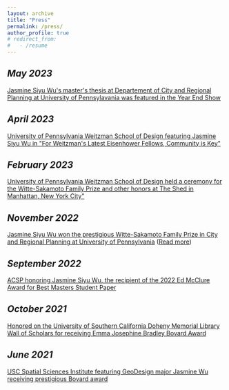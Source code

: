 ```yaml
---
layout: archive
title: "Press"
permalink: /press/
author_profile: true
# redirect_from:
#   - /resume
---
```




*May 2023*
---
[Jasmine Siyu Wu's master's thesis at Departement of City and Regional Planning at University of Pennsylavania was featured in the Year End Show](https://www.design.upenn.edu/yes2023/thesis-jasmine-siyu-wu)



*April 2023*
---
[University of Pennsylvania Weitzman School of Design featuring Jasmine Siyu Wu in "For Weitzman's Latest Eisenhower Fellows, Community is Key"](https://www.design.upenn.edu/post/weitzmans-latest-eisenhower-fellows-community-key)


*February 2023* 
---
[University of Pennsylvania Weitzman School of Design held a ceremony for the Witte-Sakamoto Family Prize and other honors at The Shed in Manhattan, New York City"](https://www.design.upenn.edu/post/weitzmans-annual-celebration-visionary-architecture-and-planning-returns-new-york)


*November 2022*
---
[Jasmine Siyu Wu won the prestigious Witte-Sakamoto Family Prize in City and Regional Planning at University of Pennsylvania](https://www.design.upenn.edu/news/post/weitzman-honor-diller-scofidio-renfro-and-hartford400) ([Read more](https://awards.design.upenn.edu/winner/jasmine-siyu-wu-mcp23))


*September 2022*
---
[ACSP honoring Jasmine Siyu Wu, the recipient of the 2022 Ed McClure Award for Best Masters Student Paper](https://www.acsp.org/general/custom.asp?page=Wu2022)


*October 2021*
---
[Honored on the University of Southern California Doheny Memorial Library Wall of Scholars for receiving Emma Josephine Bradley Bovard Award](https://libraries.usc.edu/wallofscholars?award=1441&name=&year=All)


*June 2021*
---
[USC Spatial Sciences Institute featuring GeoDesign major Jasmine Wu receiving prestigious Bovard award](https://spatial.usc.edu/geodesign-major-jasmine-wu-receives-prestigious-bovard-award/)

